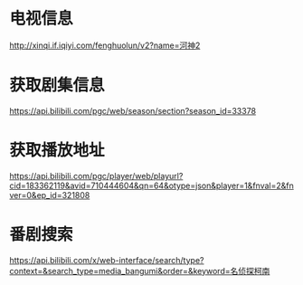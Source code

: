 

# 电视信息
http://xinqi.if.iqiyi.com/fenghuolun/v2?name=河神2


# 获取剧集信息
https://api.bilibili.com/pgc/web/season/section?season_id=33378


# 获取播放地址
https://api.bilibili.com/pgc/player/web/playurl?cid=183362119&avid=710444604&qn=64&otype=json&player=1&fnval=2&fnver=0&ep_id=321808

# 番剧搜索
https://api.bilibili.com/x/web-interface/search/type?context=&search_type=media_bangumi&order=&keyword=名侦探柯南

